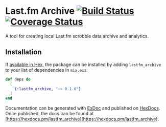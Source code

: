 # Last.fm Archive [![Build Status](https://travis-ci.org/boonious/lastfm_archive.svg?branch=master)](https://travis-ci.org/boonious/lastfm_archive) [![Coverage Status](https://coveralls.io/repos/github/boonious/lastfm_archive/badge.svg?branch=master)](https://coveralls.io/github/boonious/lastfm_archive?branch=master)

A tool for creating local Last.fm scrobble data archive and analytics.

## Installation

If [available in Hex](https://hex.pm/docs/publish), the package can be installed
by adding `lastfm_archive` to your list of dependencies in `mix.exs`:

```elixir
def deps do
  [
    {:lastfm_archive, "~> 0.1.0"}
  ]
end
```

Documentation can be generated with [ExDoc](https://github.com/elixir-lang/ex_doc)
and published on [HexDocs](https://hexdocs.pm). Once published, the docs can
be found at [https://hexdocs.pm/lastfm_archive](https://hexdocs.pm/lastfm_archive).

